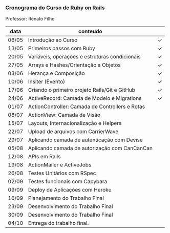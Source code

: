 ### Cronograma do Curso de Ruby on Rails
Professor: Renato Filho

|data|conteudo||
|---|---|---|
|06/05|Introdução ao Curso|✓|
|13/05|Primeiros passos com Ruby|✓|
|20/05|Variáveis, operações e estruturas condicionais|✓|
|27/05|Arrays e Hashes/Orientação a Objetos|✓|
|03/06|Herança e Composição|✓|
|10/06|Insiter (Evento)|✓|
|17/06|Criando o primeiro projeto Rails/Git e GitHub|✓|
|24/06|ActiveRecord: Camada de Modelo e Migrations|✓|
|01/07|ActionController: Camada de Controllers e Rotas
|08/07|ActionView: Camada de Visão
|15/07|Layouts, Internacionalização e Helpers
|22/07|Upload de arquivos com CarrierWave
|29/07|Aplicando camada de autenticação com Devise
|05/08|Aplicando camada de autorização com CanCanCan
|12/08|APIs em Rails
|19/08|ActionMailer e ActiveJobs
|26/08|Testes Unitários com RSpec
|02/09|Testes funcionais com Capybara
|09/09|Deploy de Aplicações com Heroku
|16/09|Planejamento do Trabalho Final
|23/09|Desenvolvimento do Trabalho Final
|30/09|Desenvolvimento do Trabalho Final
|04/10|Entrega do trabalho final.
